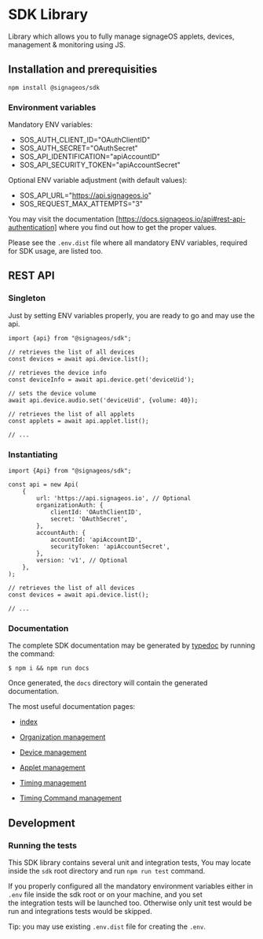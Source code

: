 # SDK Library

Library which allows you to fully manage signageOS applets, devices, management & monitoring using JS.

## Installation and prerequisities

```
npm install @signageos/sdk
```

### Environment variables

Mandatory ENV variables:

- SOS_AUTH_CLIENT_ID="OAuthClientID"
- SOS_AUTH_SECRET="OAuthSecret"
- SOS_API_IDENTIFICATION="apiAccountID"
- SOS_API_SECURITY_TOKEN="apiAccountSecret"

Optional ENV variable adjustment (with default values):

- SOS_API_URL="https://api.signageos.io"
- SOS_REQUEST_MAX_ATTEMPTS="3"

You may visit the documentation [https://docs.signageos.io/api#rest-api-authentication] where you find out how to get the proper values.

Please see the `.env.dist` file where all mandatory ENV variables, required for SDK usage, are listed too.

## REST API

### Singleton
Just by setting ENV variables properly, you are ready to go and may use the api.

```ecmascript 6
import {api} from "@signageos/sdk";

// retrieves the list of all devices
const devices = await api.device.list();

// retrieves the device info
const deviceInfo = await api.device.get('deviceUid');

// sets the device volume
await api.device.audio.set('deviceUid', {volume: 40});

// retrieves the list of all applets
const applets = await api.applet.list();

// ...
```

### Instantiating
```ecmascript 6
import {Api} from "@signageos/sdk";

const api = new Api(
	{
		url: 'https://api.signageos.io', // Optional
		organizationAuth: {
			clientId: 'OAuthClientID',
			secret: 'OAuthSecret',
		},
		accountAuth: {
			accountId: 'apiAccountID',
			securityToken: 'apiAccountSecret',
		},
		version: 'v1', // Optional
	},
);

// retrieves the list of all devices
const devices = await api.device.list();

// ...
```

### Documentation

The complete SDK documentation may be generated by [typedoc](https://typedoc.org/) by running the command:
```
$ npm i && npm run docs
```

Once generated, the `docs` directory will contain the generated documentation.

The most useful documentation pages:

- [index](https://signageos-documentation.s3.eu-central-1.amazonaws.com/sdk/latest/index.html) 


- [Organization management](https://signageos-documentation.s3.eu-central-1.amazonaws.com/sdk/latest/classes/organizationmanagement.html) 
- [Device management](https://signageos-documentation.s3.eu-central-1.amazonaws.com/sdk/latest/classes/devicemanagement.html)
- [Applet management](https://signageos-documentation.s3.eu-central-1.amazonaws.com/sdk/latest/classes/appletmanagement.html)
- [Timing management](https://signageos-documentation.s3.eu-central-1.amazonaws.com/sdk/latest/classes/timingmanagement.html)
- [Timing Command management](https://signageos-documentation.s3.eu-central-1.amazonaws.com/sdk/latest/classes/timingcommandmanagement.html)

## Development

### Running the tests

This SDK library contains several unit and integration tests,
You may locate inside the `sdk` root directory and run `npm run test` command. 

If you properly configured all the mandatory environment variables either in `.env` file inside the sdk root or on your machine,
and you set  
the integration tests will be launched too. Otherwise only unit test would be run and integrations tests would be skipped.

Tip: you may use existing `.env.dist` file for creating the `.env`.
